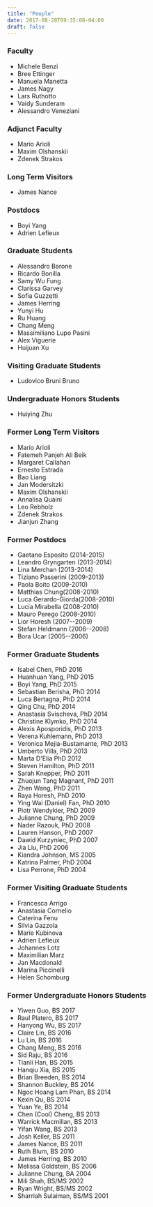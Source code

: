 ```yaml
---
title: "People"
date: 2017-08-28T09:35:08-04:00
draft: false
---
```


### Faculty
- Michele Benzi
- Bree Ettinger
- Manuela Manetta
- James Nagy
- Lars Ruthotto
- Vaidy Sunderam
- Alessandro Veneziani

### Adjunct Faculty
- Mario Arioli
- Maxim Olshanskii
- Zdenek Strakos

### Long Term Visitors
-  James Nance

### Postdocs
- Boyi Yang
- Adrien Lefieux

### Graduate Students
- Alessandro Barone
- Ricardo Bonilla
- Samy Wu Fung
- Clarissa Garvey
- Sofia Guzzetti
- James Herring
- Yunyi Hu
- Ru Huang
- Chang Meng
- Massimiliano Lupo Pasini
- Alex Viguerie
- Huijuan Xu

### Visiting Graduate Students
- Ludovico Bruni Bruno

### Undergraduate Honors Students
- Huiying Zhu

### Former Long Term Visitors
- Mario Arioli
- Fatemeh Panjeh Ali Beik
- Margaret Callahan
- Ernesto Estrada
- Bao Liang
- Jan Modersitzki
- Maxim Olshanskii
- Annalisa Quaini
- Leo Rebholz
- Zdenek Strakos
- Jianjun Zhang

### Former Postdocs
- Gaetano Esposito (2014-2015)
- Leandro Gryngarten (2013-2014)
- Lina Merchan (2013-2014)
- Tiziano Passerini (2009-2013)
- Paola Boito (2009-2010)
- Matthias Chung(2008-2010)
- Luca Gerardo-Giorda(2008-2010)
- Lucia Mirabella (2008-2010)
- Mauro Perego (2008-2010)
- Lior Horesh (2007--2009)
- Stefan Heldmann (2006--2008)
- Bora Ucar (2005--2006)

### Former Graduate Students
- Isabel Chen, PhD 2016
- Huanhuan Yang, PhD 2015
- Boyi Yang, PhD 2015
- Sebastian Berisha, PhD 2014
- Luca Bertagna, PhD 2014
- Qing Chu, PhD 2014
- Anastasia Svischeva, PhD 2014
- Christine Klymko, PhD 2014
- Alexis Aposporidis, PhD 2013
- Verena Kuhlemann, PhD 2013
- Veronica Mejia-Bustamante, PhD 2013
- Umberto Villa, PhD 2013
- Marta D'Elia PhD 2012
- Steven Hamilton, PhD 2011
- Sarah Knepper, PhD 2011
- Zhuojun Tang Magnant, PhD 2011
- Zhen Wang, PhD 2011
- Raya Horesh, PhD 2010
- Ying Wai (Daniel) Fan, PhD 2010
- Piotr Wendykier, PhD 2009
- Julianne Chung, PhD 2009
- Nader Razouk, PhD 2008
- Lauren Hanson, PhD 2007
- Dawid Kurzyniec, PhD 2007
- Jia Liu, PhD 2006
- Kiandra Johnson, MS 2005
- Katrina Palmer, PhD 2004
- Lisa Perrone, PhD 2004

### Former Visiting Graduate Students
- Francesca Arrigo
- Anastasia Cornelio
- Caterina Fenu
- Silvia Gazzola
- Marie Kubinova
- Adrien Lefieux
- Johannes Lotz
- Maximilian Marz
- Jan Macdonald
- Marina Piccinelli
- Helen Schomburg

### Former Undergraduate Honors Students
- Yiwen Guo, BS 2017
- Raul Platero, BS 2017
- Hanyong Wu, BS 2017
- Claire Lin, BS 2016
- Lu Lin, BS 2016
- Chang Meng, BS 2016
- Sid Raju, BS 2016
- Tianli Han, BS 2015
- Hanqiu Xia, BS 2015
- Brian Breeden, BS 2014
- Shannon Buckley, BS 2014
- Ngoc Hoang Lam Phan, BS 2014
- Kexin Qu, BS 2014
- Yuan Ye, BS 2014
- Chen (Cool) Cheng, BS 2013
- Warrick Macmillan, BS 2013
- Yifan Wang, BS 2013
- Josh Keller, BS 2011
- James Nance, BS 2011
- Ruth Blum, BS 2010
- James Herring, BS 2010
- Melissa Goldstein, BS 2006
- Julianne Chung, BA 2004
- Mili Shah, BS/MS 2002
- Ryan Wright, BS/MS 2002
- Sharriah Sulaiman, BS/MS 2001

